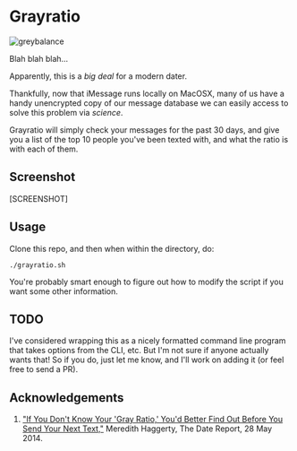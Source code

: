 # Grayratio

![greybalance](https://cloud.githubusercontent.com/assets/40650/4846728/99611e3a-604d-11e4-9b41-41dab56d19a8.jpg)

Blah blah blah...

Apparently, this is a _big deal_ for a modern dater.

Thankfully, now that iMessage runs locally on MacOSX, many of us have a handy
unencrypted copy of our message database we can easily access to solve this
problem via _science_.


Grayratio will simply check your messages for the past 30 days, and give you a
list of the top 10 people you've been texted with, and what the ratio is with
each of them.

## Screenshot

[SCREENSHOT]

## Usage
Clone this repo, and then when within the directory, do:

    ./grayratio.sh

You're probably smart enough to figure out how to modify the script if you want
some other information.

## TODO
I've considered wrapping this as a nicely formatted command line program that
takes options from the CLI, etc.  But I'm not sure if anyone actually wants
that!  So if you do, just let me know, and I'll work on adding it (or feel free
to send a PR).


## Acknowledgements

 1. ["If You Don't Know Your 'Gray Ratio,' You'd Better Find Out Before You Send Your Next Text,"][article] Meredith Haggerty, The Date Report, 28 May 2014.

[article]: http://www.thedatereport.com/dating/communication/if-you-dont-know-your-gray-ratio-youd-better-find-out-before-you-send-your-next-text/
